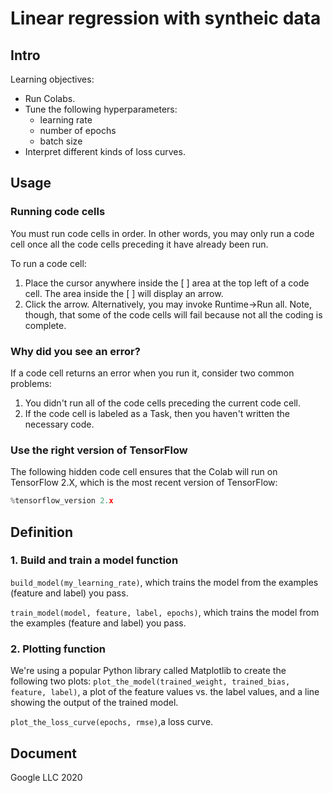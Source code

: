 # Linear regression with syntheic data

## Intro

Learning objectives:
* Run Colabs.
* Tune the following hyperparameters:
  * learning rate
  * number of epochs
  * batch size
* Interpret different kinds of loss curves.

## Usage

### Running code cells
You must run code cells in order. In other words, you may only run a code cell once all the code cells preceding it have already been run.

To run a code cell:

1. Place the cursor anywhere inside the [ ] area at the top left of a code cell. The area inside the [ ] will display an arrow.
2. Click the arrow.
Alternatively, you may invoke Runtime->Run all. Note, though, that some of the code cells will fail because not all the coding is complete.

### Why did you see an error?
If a code cell returns an error when you run it, consider two common problems:

1. You didn't run all of the code cells preceding the current code cell.
2. If the code cell is labeled as a Task, then you haven't written the necessary code.

### Use the right version of TensorFlow
The following hidden code cell ensures that the Colab will run on TensorFlow 2.X, which is the most recent version of TensorFlow:
```python 
%tensorflow_version 2.x
```

## Definition

### 1. Build and train a model function
```build_model(my_learning_rate)```, which trains the model from the examples (feature and label) you pass.

```train_model(model, feature, label, epochs)```, which trains the model from the examples (feature and label) you pass.

### 2. Plotting function
We're using a popular Python library called Matplotlib to create the following two plots:
```plot_the_model(trained_weight, trained_bias, feature, label)```, a plot of the feature values vs. the label values, and a line showing the output of the trained model.

```plot_the_loss_curve(epochs, rmse)```,a loss curve.

## Document
Google LLC 2020
